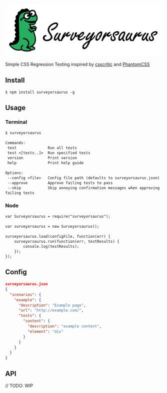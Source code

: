 ![Surveyorsaurus Logo](images/logo.png)

Simple CSS Regression Testing inspired by [csscritic](https://github.com/cburgmer/csscritic) and [PhantomCSS](https://github.com/Huddle/PhantomCSS)

## Install
    $ npm install surveyorsaurus -g

## Usage

### Terminal
    $ surveyorsaurus

    Commands:
     test              Run all tests
     test <[tests..]>  Run specified tests
     version           Print version
     help              Print help guide
    
    Options:
     --config <file>   Config file path (defaults to surveyorsaurus.json)
     --approve         Approve failing tests to pass
     --skip            Skip annoying confirmation messages when approving failing tests
     
### Node
    var Surveyorsaurus = require("surveyorsaurus");
    
    var surveyorsaurus = new Surveyorsaurus();

    surveyorsaurus.load(configFile, function(err) {
        surveyorsaurus.run(function(err, testResults) {
            console.log(testResults);
        });
    });
    
## Config
```json
surveyorsaurus.json
{
  "scenarios": {
    "example": {
      "description": "Example page",
      "url": "http://example.com/",
      "tests": {
        "content": {
          "description": "example content",
          "element": "div"
        }
      }
    }
  }
}
```

## API
// TODO: WIP

